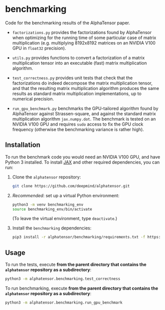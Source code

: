 # benchmarking

Code for the benchmarking results of the AlphaTensor paper.

- `factorizations.py` provides the factorizations found by AlphaTensor when
optimizing for the running time of some particular case of matrix multiplication
(e.g. multiplying 8192x8192 matrices on an NVIDIA V100 GPU in `float32`
precision).

- `utils.py` provides functions to convert a factorization of a matrix
multiplication tensor into an executable (fast) matrix multiplication algorithm.

- `test_correctness.py` provides unit tests that check that the factorizations
do indeed decompose the matrix multiplication tensor, and that the resulting
matrix multiplication algorithm produces the same results as standard matrix
multiplication implementations, up to numerical precision.

- `run_gpu_benchmark.py` benchmarks the GPU-tailored algorithm found by
AlphaTensor against Strassen-square, and against the standard matrix
multiplication algorithm `jax.numpy.dot`. The benchmark is tested on an NVIDIA
V100 GPU and requires `sudo` access to fix the GPU clock frequency (otherwise
the benchmarking variance is rather high).

## Installation

To run the benchmark code you would need an NVIDIA V100 GPU, and have Python 3
installed. To install [JAX](https://github.com/google/jax/) and other required
dependencies, you can run:

1. Clone the `alphatensor` repository:

   ```bash
   git clone https://github.com/deepmind/alphatensor.git
   ```

2. *Recommended*: set up a virtual Python environment:

   ```bash
   python3 -m venv benchmarking_env
   source benchmarking_env/bin/activate
   ```
   (To leave the virtual environment, type `deactivate`.)

3. Install the `benchmarking` dependencies:

   ```bash
   pip3 install -r alphatensor/benchmarking/requirements.txt -f https://storage.googleapis.com/jax-releases/jax_cuda_releases.html
   ```

## Usage

To run the tests, execute **from the parent directory that contains the
`alphatensor` repository as a subdirectory**:

```bash
python3 -m alphatensor.benchmarking.test_correctness
```

To run benchmarking, execute **from the parent directory that contains the
`alphatensor` repository as a subdirectory**:

```bash
python3 -m alphatensor.benchmarking.run_gpu_benchmark
```
